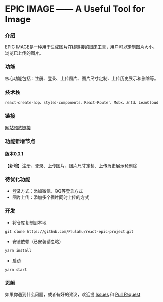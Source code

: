 # EPIC IMAGE —— A Useful Tool for Image 
### 介绍
EPIC IMAGE是一种用于生成图片在线链接的图床工具，用户可以定制图片大小、浏览已上传的图片。

### 功能
核心功能包括：注册、登录、上传图片、图片尺寸定制、上传历史展示和删除等。
### 技术栈
```css
react-create-app、styled-components、React-Router、Mobx、Antd、LeanCloud
```

### 链接
[网站预览链接](http://hujiahui.monster/react-epic-project/build/index.html#/)

### 功能新增节点
#### 版本0.0.1
【新增】注册、登录、上传图片、图片尺寸定制、上传历史展示和删除

### 待优化功能
- 登录方式：添加微信、QQ等登录方式
- 图片上传：添加多个图片同时上传的方式

### 开发
- 将仓库复制到本地
```
git clone https://github.com/Paulahu/react-epic-project.git
```

- 安装依赖（已安装请忽略）
```bash
yarn install
```
- 启动
```
yarn start
```

### 贡献
如果你遇到什么问题，或者有好的建议，欢迎提 [Issues](https://github.com/Paulahu/react-epic-project/issues) 和 [Pull Request](https://github.com/Paulahu/react-epic-project/pulls)

